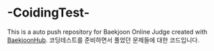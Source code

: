 # -CoidingTest-
This is a auto push repository for Baekjoon Online Judge created with [BaekjoonHub](https://github.com/BaekjoonHub/BaekjoonHub).
코딩테스트를 준비하면서 풀었던 문제들에 대한 코드입니다.
